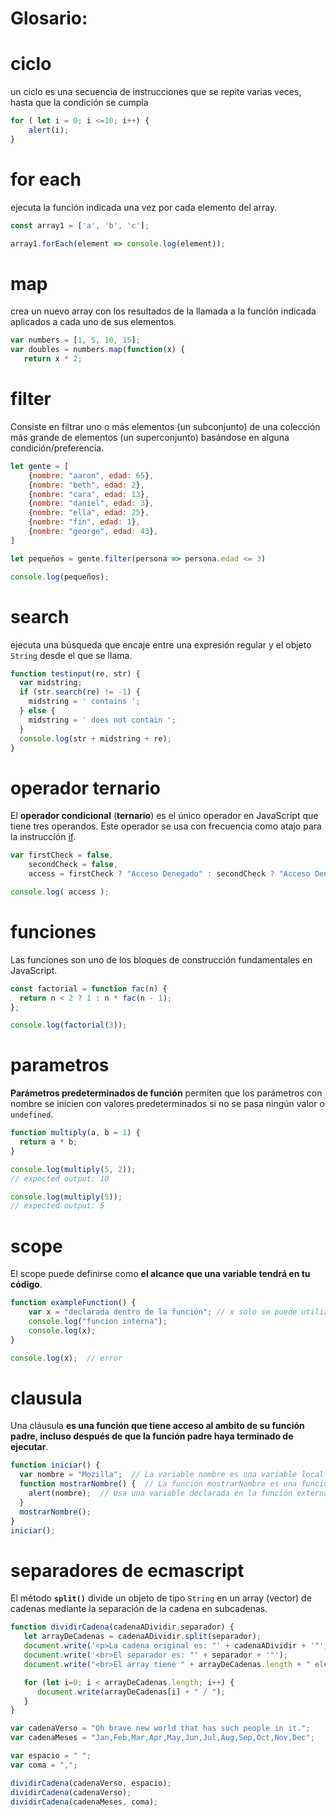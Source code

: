 # **Glosario:**

# ciclo

un ciclo es una secuencia de instrucciones que se repite varias veces, hasta que la condición se cumpla

```js
for ( let i = 0; i <=10; i++) {
    alert(i);
}
```

# for each

ejecuta la función indicada una vez por cada elemento del array.

```js
const array1 = ['a', 'b', 'c'];

array1.forEach(element => console.log(element));
```

# map

crea un nuevo array con los resultados de la llamada a la función indicada aplicados a cada uno de sus elementos.

```js
var numbers = [1, 5, 10, 15];
var doubles = numbers.map(function(x) {
   return x * 2;
```

# filter

Consiste en filtrar uno o más elementos (un subconjunto) de una colección más grande de elementos (un superconjunto) basándose en alguna condición/preferencia.

```js
let gente = [
    {nombre: "aaron", edad: 65},
    {nombre: "beth", edad: 2},
    {nombre: "cara", edad: 13},
    {nombre: "daniel", edad: 3},
    {nombre: "ella", edad: 25},
    {nombre: "fin", edad: 1},
    {nombre: "george", edad: 43},
]

let pequeños = gente.filter(persona => persona.edad <= 3)

console.log(pequeños);
```

# search

ejecuta una búsqueda que encaje entre una expresión regular y el objeto `String` desde el que se llama.

```js
function testinput(re, str) {
  var midstring;
  if (str.search(re) != -1) {
    midstring = ' contains ';
  } else {
    midstring = ' does not contain ';
  }
  console.log(str + midstring + re);
}
```

# operador ternario

El **operador condicional** (**ternario**) es el único operador en JavaScript que tiene tres operandos. Este operador se usa con frecuencia como atajo para la instrucción [if](https://developer.mozilla.org/es/docs/Web/JavaScript/Reference/Statements/if...else).

```js
var firstCheck = false,
    secondCheck = false,
    access = firstCheck ? "Acceso Denegado" : secondCheck ? "Acceso Denegado" : "Acceso Permitido";

console.log( access );
```

# funciones

Las funciones son uno de los bloques de construcción fundamentales en JavaScript.

```js
const factorial = function fac(n) {
  return n < 2 ? 1 : n * fac(n - 1);
};

console.log(factorial(3));
```

# parametros

**Parámetros predeterminados de función** permiten que los parámetros con nombre se inicien con valores predeterminados si no se pasa ningún valor o `undefined`.

```js
function multiply(a, b = 1) {
  return a * b;
}

console.log(multiply(5, 2));
// expected output: 10

console.log(multiply(5));
// expected output: 5
```

# scope

El scope puede definirse como **el alcance que una variable tendrá en tu código**.

```js
function exampleFunction() {
    var x = "declarada dentro de la función"; // x solo se puede utilizar en exampleFunction
    console.log("funcion interna");
    console.log(x);
}

console.log(x);  // error
```

# clausula

Una cláusula **es una función que tiene acceso al ambito de su función padre, incluso después de que la función padre haya terminado de ejecutar**.

```js
function iniciar() {
  var nombre = "Mozilla";  // La variable nombre es una variable local creada por iniciar.
  function mostrarNombre() {  // La función mostrarNombre es una función interna, una clausura.
    alert(nombre);  // Usa una variable declarada en la función externa.
  }
  mostrarNombre();
}
iniciar();
```

# separadores de ecmascript

El método **`split()`** divide un objeto de tipo `String` en un array (vector) de cadenas mediante la separación de la cadena en subcadenas.

```js
function dividirCadena(cadenaADividir,separador) {
   let arrayDeCadenas = cadenaADividir.split(separador);
   document.write('<p>La cadena original es: "' + cadenaADividir + '"');
   document.write('<br>El separador es: "' + separador + '"');
   document.write("<br>El array tiene " + arrayDeCadenas.length + " elementos: ");

   for (let i=0; i < arrayDeCadenas.length; i++) {
      document.write(arrayDeCadenas[i] + " / ");
   }
}

var cadenaVerso = "Oh brave new world that has such people in it.";
var cadenaMeses = "Jan,Feb,Mar,Apr,May,Jun,Jul,Aug,Sep,Oct,Nov,Dec";

var espacio = " ";
var coma = ",";

dividirCadena(cadenaVerso, espacio);
dividirCadena(cadenaVerso);
dividirCadena(cadenaMeses, coma);
```
